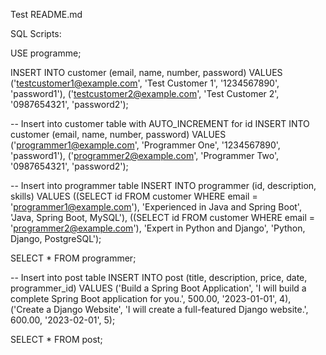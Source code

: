 Test README.md

SQL Scripts:

USE programme;

INSERT INTO customer (email, name, number, password) VALUES
('testcustomer1@example.com', 'Test Customer 1', '1234567890', 'password1'),
('testcustomer2@example.com', 'Test Customer 2', '0987654321', 'password2');



-- Insert into customer table with AUTO_INCREMENT for id
INSERT INTO customer (email, name, number, password) VALUES
('programmer1@example.com', 'Programmer One', '1234567890', 'password1'),
('programmer2@example.com', 'Programmer Two', '0987654321', 'password2');


-- Insert into programmer table
INSERT INTO programmer (id, description, skills) VALUES
((SELECT id FROM customer WHERE email = 'programmer1@example.com'), 'Experienced in Java and Spring Boot', 'Java, Spring Boot, MySQL'),
((SELECT id FROM customer WHERE email = 'programmer2@example.com'), 'Expert in Python and Django', 'Python, Django, PostgreSQL');


SELECT * FROM programmer;

-- Insert into post table
INSERT INTO post (title, description, price, date, programmer_id) VALUES
('Build a Spring Boot Application', 'I will build a complete Spring Boot application for you.', 500.00, '2023-01-01', 4),
('Create a Django Website', 'I will create a full-featured Django website.', 600.00, '2023-02-01', 5);

SELECT * FROM post;
